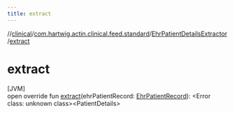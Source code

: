 ```yaml
---
title: extract
---
```

//[clinical](../../../index.html)/[com.hartwig.actin.clinical.feed.standard](../index.html)/[EhrPatientDetailsExtractor](index.html)/[extract](extract.html)



# extract



[JVM]\
open override fun [extract](extract.html)(ehrPatientRecord: [EhrPatientRecord](../-ehr-patient-record/index.html)): &lt;Error class: unknown class&gt;&lt;PatientDetails&gt;




